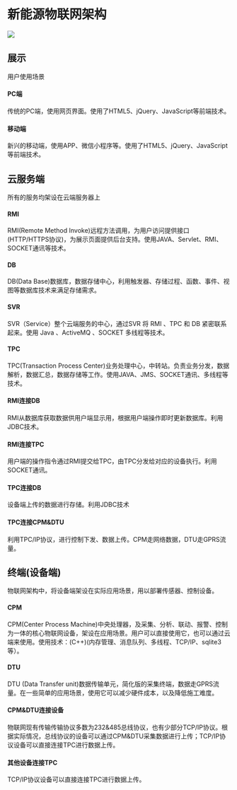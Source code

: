 # 新能源物联网架构

![](http://oov0wb0gl.bkt.clouddn.com/2017-06-09-14970132441903.jpg)


## 展示 
用户使用场景

#### PC端
传统的PC端，使用网页界面。使用了HTML5、jQuery、JavaScript等前端技术。

#### 移动端
新兴的移动端，使用APP、微信小程序等。使用了HTML5、jQuery、JavaScript等前端技术。


## 云服务端
所有的服务均架设在云端服务器上

#### RMI
RMI(Remote Method Invoke)远程方法调用，为用户访问提供接口(HTTP/HTTPS协议)，为展示页面提供后台支持。使用JAVA、Servlet、RMI、SOCKET通讯等技术。

#### DB
DB(Data Base)数据库，数据存储中心，利用触发器、存储过程、函数、事件、视图等数据库技术来满足存储需求。

#### SVR
SVR（Service）整个云端服务的中心，通过SVR 将 RMI 、TPC 和 DB 紧密联系起来。使用 Java 、ActiveMQ 、SOCKET 多线程等技术。

#### TPC
TPC(Transaction Process Center)业务处理中心，中转站。负责业务分发，数据解析，数据汇总，数据存储等工作。使用JAVA、JMS、SOCKET通讯、多线程等技术。

#### RMI连接DB
RMI从数据库获取数据供用户端显示用，根据用户端操作即时更新数据库。利用JDBC技术。

#### RMI连接TPC
用户端的操作指令通过RMI提交给TPC，由TPC分发给对应的设备执行。利用SOCKET通讯。

#### TPC连接DB
设备端上传的数据进行存储。利用JDBC技术

#### TPC连接CPM&DTU
利用TPC/IP协议，进行控制下发、数据上传。CPM走网络数据，DTU走GPRS流量。


## 终端(设备端)
物联网架构中，将设备端架设在实际应用场景，用以部署传感器、控制设备。

#### CPM
CPM(Center Process Machine)中央处理器，及采集、分析、联动、报警、控制为一体的核心物联网设备，架设在应用场景。用户可以直接使用它，也可以通过云端来使用。使用技术：(C++)(内存管理、消息队列、多线程、TCP/IP、sqlite3等）。

#### DTU
DTU (Data Transfer unit)数据传输单元，简化版的采集终端，数据走GPRS流量。在一些简单的应用场景，使用它可以减少硬件成本，以及降低施工难度。

#### CPM&DTU连接设备
物联网现有传输传输协议多数为232&485总线协议，也有少部分TCP/IP协议。根据实际情况，总线协议的设备可以通过CPM&DTU采集数据进行上传；TCP/IP协议设备可以直接连接TPC进行数据上传。

#### 其他设备连接TPC
TCP/IP协议设备可以直接连接TPC进行数据上传。
                        

